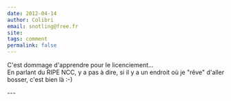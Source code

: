 ```yaml
---
date: 2012-04-14
author: Colibri
email: snotling@free.fr
site: 
tags: comment
permalink: false
---
```


<p>C'est dommage d'apprendre pour le licenciement...<br />
En parlant du RIPE NCC, y a pas à dire, si il y a un endroit où je &quot;rêve&quot; d'aller bosser, c'est bien là :-)</p>
---
